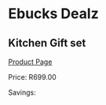 
# Ebucks Dealz
## Kitchen Gift set
[Product Page](https://www.ebucks.com/web/shop/productSelected.do?prodId=1058698811&catId=1236470860)

Price: R699.00

Savings: 


	
